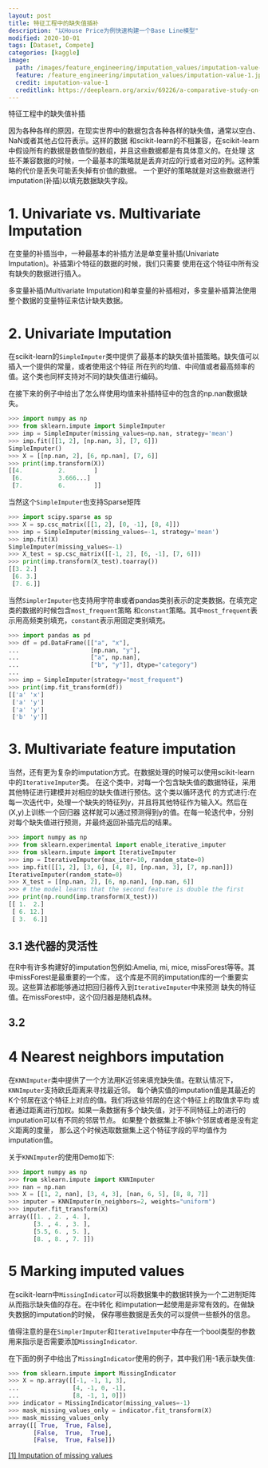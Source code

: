 ```yaml
---
layout: post
title: 特征工程中的缺失值插补
description: "以House Price为例快速构建一个Base Line模型"
modified: 2020-10-01
tags: [Dataset, Compete]
categories: [kaggle]
image:
  path: /images/feature_engineering/imputation_values/imputation-value-1.jpg
  feature: /feature_engineering/imputation_values/imputation-value-1.jpg
  credit: imputation-value-1
  creditlink: https://deeplearn.org/arxiv/69226/a-comparative-study-on-hierarchical-navigable-small-world-graphs
---
```


特征工程中的缺失值补插

因为各种各样的原因，在现实世界中的数据包含各种各样的缺失值，通常以空白、NaN或者其他占位符表示。这样的数据
和scikit-learn的不相兼容，在scikit-learn中假设所有的数据是数值型的数组，并且这些数据都是有具体意义的。在处理
这些不兼容数据的时候，一个最基本的策略就是丢弃对应的行或者对应的列。这种策略的代价是丢失可能丢失掉有价值的数据。
一个更好的策略就是对这些数据进行imputation(补插)以填充数据缺失字段。

# 1. Univariate vs. Multivariate Imputation
在变量的补插当中，一种最基本的补插方法是单变量补插(Univariate Imputation)。补插第i个特征的数据的时候，我们只需要
使用在这个特征中所有没有缺失的数据进行插入。

多变量补插(Multivariate Imputation)和单变量的补插相对，多变量补插算法使用整个数据的变量特征来估计缺失数据。

# 2. Univariate Imputation
在scikit-learn的`SimpleImputer`类中提供了最基本的缺失值补插策略。缺失值可以插入一个提供的常量，或者使用这个特征
所在列的均值、中间值或者最高频率的值。这个类也同样支持对不同的缺失值进行编码。

在接下来的例子中给出了怎么样使用均值来补插特征中的包含的np.nan数据缺失。

```python
>>> import numpy as np
>>> from sklearn.impute import SimpleImputer
>>> imp = SimpleImputer(missing_values=np.nan, strategy='mean')
>>> imp.fit([[1, 2], [np.nan, 3], [7, 6]])
SimpleImputer()
>>> X = [[np.nan, 2], [6, np.nan], [7, 6]]
>>> print(imp.transform(X))
[[4.          2.        ]
 [6.          3.666...]
 [7.          6.        ]]
```

当然这个`SimpleImputer`也支持Sparse矩阵

```python
>>> import scipy.sparse as sp
>>> X = sp.csc_matrix([[1, 2], [0, -1], [8, 4]])
>>> imp = SimpleImputer(missing_values=-1, strategy='mean')
>>> imp.fit(X)
SimpleImputer(missing_values=-1)
>>> X_test = sp.csc_matrix([[-1, 2], [6, -1], [7, 6]])
>>> print(imp.transform(X_test).toarray())
[[3. 2.]
 [6. 3.]
 [7. 6.]]
```

当然`SimplerImputer`也支持用字符串或者pandas类别表示的定类数据。在填充定类的数据的时候包含`most_frequent`策略
和`constant`策略。其中`most_frequent`表示用高频类别填充，`constant`表示用固定类别填充。

```python
>>> import pandas as pd
>>> df = pd.DataFrame([["a", "x"],
...                    [np.nan, "y"],
...                    ["a", np.nan],
...                    ["b", "y"]], dtype="category")
...
>>> imp = SimpleImputer(strategy="most_frequent")
>>> print(imp.fit_transform(df))
[['a' 'x']
 ['a' 'y']
 ['a' 'y']
 ['b' 'y']]
```




# 3. Multivariate feature imputation
当然，还有更为复杂的imputation方式。在数据处理的时候可以使用scikit-learn中的`IterativeImputer`类。
在这个类中，对每一个包含缺失值的数据特征，采用其他特征进行建模并对相应的缺失值进行预估。这个类以循环迭代
的方式进行:在每一次迭代中，处理一个缺失的特征列y，并且将其他特征作为输入X。然后在(X,y)上训练一个回归器
这样就可以通过预测得到y的值。在每一轮迭代中，分别对每个缺失值进行预测，并最终返回补插完后的结果。

```python
>>> import numpy as np
>>> from sklearn.experimental import enable_iterative_imputer
>>> from sklearn.impute import IterativeImputer
>>> imp = IterativeImputer(max_iter=10, random_state=0)
>>> imp.fit([[1, 2], [3, 6], [4, 8], [np.nan, 3], [7, np.nan]])
IterativeImputer(random_state=0)
>>> X_test = [[np.nan, 2], [6, np.nan], [np.nan, 6]]
>>> # the model learns that the second feature is double the first
>>> print(np.round(imp.transform(X_test)))
[[ 1.  2.]
 [ 6. 12.]
 [ 3.  6.]]
```

## 3.1 迭代器的灵活性
在R中有许多构建好的imputation包例如:Amelia, mi, mice, missForest等等。其中missForest是最重要的一个库，
这个库是不同的imputation库的一个重要实现。这些算法都能够通过把回归器传入到`IterativeImputer`中来预测
缺失的特征值。在missForest中，这个回归器是随机森林。

## 3.2 

# 4 Nearest neighbors imputation
在`KNNImputer`类中提供了一个方法用K近邻来填充缺失值。在默认情况下，`KNNImputer`支持欧氏距离来寻找最近邻。
每个确实值的imputation值是其最近的K个邻居在这个特征上对应的值。我们将这些邻居的在这个特征上的取值求平均
或者通过距离进行加权。如果一条数据有多个缺失值，对于不同特征上的进行的imputation可以有不同的邻居节点。
如果整个数据集上不够k个邻居或者是没有定义距离的度量，
那么这个时候选取数据集上这个特征字段的平均值作为imputation值。

关于`KNNImputer`的使用Demo如下:

```python
>>> import numpy as np
>>> from sklearn.impute import KNNImputer
>>> nan = np.nan
>>> X = [[1, 2, nan], [3, 4, 3], [nan, 6, 5], [8, 8, 7]]
>>> imputer = KNNImputer(n_neighbors=2, weights="uniform")
>>> imputer.fit_transform(X)
array([[1. , 2. , 4. ],
       [3. , 4. , 3. ],
       [5.5, 6. , 5. ],
       [8. , 8. , 7. ]])
```

# 5 Marking imputed values

在scikit-learn中`MissingIndicator`可以将数据集中的数据转换为一个二进制矩阵从而指示缺失值的存在。在中转化
和imputation一起使用是非常有效的。在做缺失数据的imputation的时候，
保存哪些数据是丢失的可以提供一些额外的信息。

值得注意的是在`SimplerImputer`和`IterativeImputer`中存在一个bool类型的参数用来指示是否需要添加`MissingIndicator`.

在下面的例子中给出了`MissingIndicator`使用的例子，其中我们用-1表示缺失值:
```python
>>> from sklearn.impute import MissingIndicator
>>> X = np.array([[-1, -1, 1, 3],
...               [4, -1, 0, -1],
...               [8, -1, 1, 0]])
>>> indicator = MissingIndicator(missing_values=-1)
>>> mask_missing_values_only = indicator.fit_transform(X)
>>> mask_missing_values_only
array([[ True,  True, False],
       [False,  True,  True],
       [False,  True, False]])
```


[[1] Imputation of missing values](https://scikit-learn.org/stable/modules/impute.html)